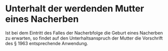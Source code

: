 # Unterhalt der werdenden Mutter eines Nacherben

Ist bei dem Eintritt des Falles der Nacherbfolge die Geburt eines Nacherben zu erwarten, so findet auf den Unterhaltsanspruch der Mutter die Vorschrift des § 1963 entsprechende Anwendung.
